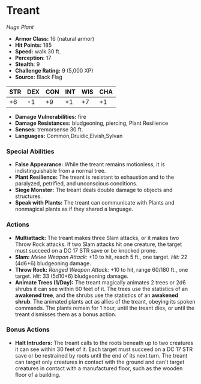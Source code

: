 # Treant

*Huge* *Plant*

- **Armor Class:** 16 (natural armor)
- **Hit Points:** 185 
- **Speed:** walk 30 ft.
- **Perception**: 17
- **Stealth**: 9
- **Challenge Rating:** 9 (5,000 XP)
- **Source:** Black Flag

| STR | DEX | CON | INT | WIS | CHA |
| --- | --- | --- | --- | --- | --- |
| +6 | -1 | +9 | +1 | +7 | +1 |

- **Damage Vulnerabilities:** fire
- **Damage Resistances:** bludgeoning, piercing, Plant Resilience
- **Senses:** tremorsense 30 ft.
- **Languages:** Common,Druidic,Elvish,Sylvan

### Special Abilities

- **False Appearance:** While the treant remains motionless, it is indistinguishable from a normal tree.
- **Plant Resilience:** The treant is resistant to exhaustion and to the paralyzed, petrified, and unconscious conditions.
- **Siege Monster:** The treant deals double damage to objects and structures.
- **Speak with Plants:** The treant can communicate with Plants and nonmagical plants as if they shared a language.

### Actions

- **Multiattack:** The treant makes three Slam attacks, or it makes two Throw Rock attacks. If two Slam attacks hit one creature, the target must succeed on a DC 17 STR save or be knocked prone.
- **Slam:** _Melee Weapon Attack:_ +10 to hit, reach 5 ft., one target. _Hit:_ 22 (4d6+6) bludgeoning damage.
- **Throw Rock:** _Ranged Weapon Attack:_ +10 to hit, range 60/180 ft., one target. _Hit:_ 33 (5d10+6) bludgeoning damage.
- **Animate Trees (1/Day):** The treant magically animates 2 trees or 2d6 shrubs it can see within 60 feet of it. The trees use the statistics of an **awakened tree**, and the shrubs use the statistics of an **awakened shrub**. The animated plants act as allies of the treant, obeying its spoken commands. The plants remain for 1 hour, until the treant dies, or until the treant dismisses them as a bonus action.

### Bonus Actions

- **Halt Intruders:** The treant calls to the roots beneath up to two creatures it can see within 30 feet of it. Each target must succeed on a DC 17 STR save or be restrained by roots until the end of its next turn. The treant can target only creatures in contact with the ground and can't target creatures in contact with a manufactured floor, such as the wooden floor of a building.
